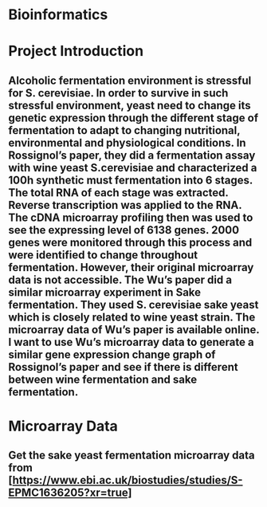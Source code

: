 # Bioinformatics
# Project Introduction
## Alcoholic fermentation environment is stressful for S. cerevisiae. In order to survive in such stressful environment, yeast need to change its genetic expression through the different stage of fermentation to adapt to changing nutritional, environmental and physiological conditions. In Rossignol’s paper, they did a fermentation assay with wine yeast S.cerevisiae and characterized a 100h synthetic must fermentation into 6 stages. The total RNA of each stage was extracted. Reverse transcription was applied to the RNA. The cDNA microarray profiling then was used to see the expressing level of 6138 genes. 2000 genes were monitored through this process and were identified to change throughout fermentation. However, their original microarray data is not accessible. The Wu’s paper did a similar microarray experiment in Sake fermentation. They used S. cerevisiae sake yeast which is closely related to wine yeast strain. The microarray data of Wu’s paper is available online. I want to use Wu’s microarray data to generate a similar gene expression change graph of Rossignol’s paper and see if there is different between wine fermentation and sake fermentation.
# Microarray Data
## Get the sake yeast fermentation microarray data from [https://www.ebi.ac.uk/biostudies/studies/S-EPMC1636205?xr=true]
